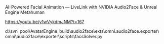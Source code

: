 AI-Powered Facial Animation — LiveLink with NVIDIA Audio2Face & Unreal Engine Metahuman

https://youtu.be/y1wVykdmJNM?t=167

d:\svn_pool\AvatarEngine\_build\audio2face\exts\omni.audio2face.exporter\omni\audio2face\exporter\scripts\facsSolver.py
